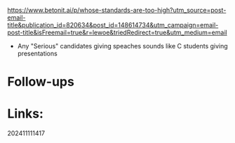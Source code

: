 https://www.betonit.ai/p/whose-standards-are-too-high?utm_source=post-email-title&publication_id=820634&post_id=148614734&utm_campaign=email-post-title&isFreemail=true&r=lewoe&triedRedirect=true&utm_medium=email

- Any "Serious" candidates giving speaches sounds like C students giving presentations


# Follow-ups


# Links: 



202411111417
